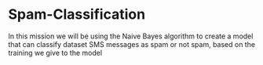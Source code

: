 # Spam-Classification
In this mission we will be using the Naive Bayes algorithm to create a model that can classify dataset SMS messages as spam or not spam, based on the training we give to the model
